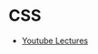 # CSS

- [Youtube Lectures](https://www.youtube.com/playlist?list=PLKvqnz8z1zWQSWIen_zUSEBmtqzPLuRob)
